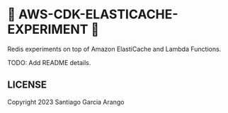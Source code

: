 # 🧩 AWS-CDK-ELASTICACHE-EXPERIMENT 🧩

Redis experiments on top of Amazon ElastiCache and Lambda Functions.

TODO: Add README details.

## LICENSE

Copyright 2023 Santiago Garcia Arango
